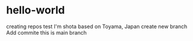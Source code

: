 # hello-world
creating repos test
I'm shota based on Toyama, Japan
create new branch
Add commite
this is main branch
